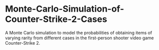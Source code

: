 # Monte-Carlo-Simulation-of-Counter-Strike-2-Cases
A Monte Carlo simulation to model the probabilities of obtaining items of varying rarity from different cases in the first-person shooter video game Counter-Strike 2.

